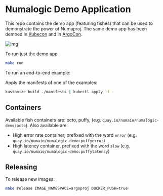 # Numalogic Demo Application

This repo contains the demo app (featuring fishes) that can be used to demonstrate the power of Numaproj. The same demo 
app has been demoed in [Kubecon](https://www.youtube.com/watch?v=-YGS1hmd60E) and in [ArgoCon](https://www.youtube.com/watch?v=_pRJ0_yzxNs).

![img](ui/assets/images/demo.png)

To run just the demo app

```bash
make run
```

To run an end-to-end example:

Apply the manifests of one of the examples:

```bash
kustomize build ./manifests | kubectl apply -f -
```

## Containers

Available fish containers are: octo, puffy, (e.g. `quay.io/numaio/numalogic-demo:octo`). Also available are:
* High error rate container, prefixed with the word `error` (e.g. `quay.io/numaio/numalogic-demo:puffyerror`)
* High latency container, prefixed with the word `slow` (e.g. `quay.io/numaio/numalogic-demo:puffylatency`)


## Releasing

To release new images:

```bash
make release IMAGE_NAMESPACE=argoproj DOCKER_PUSH=true
```
